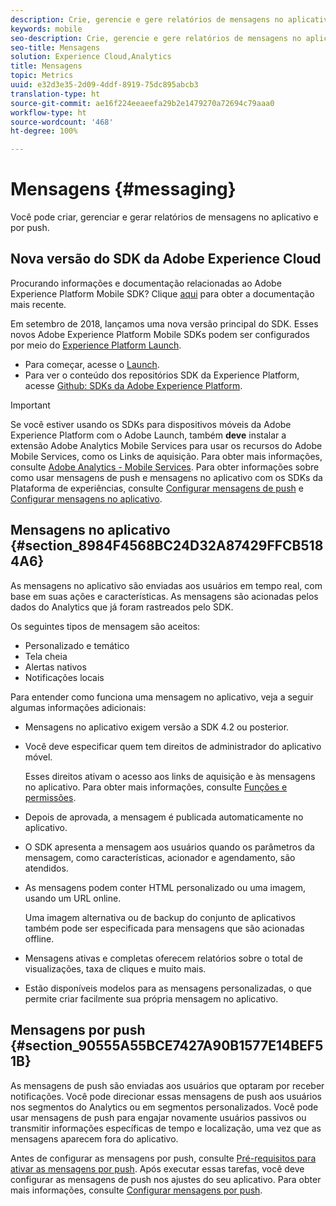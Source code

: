 ```yaml
---
description: Crie, gerencie e gere relatórios de mensagens no aplicativo e de push.
keywords: mobile
seo-description: Crie, gerencie e gere relatórios de mensagens no aplicativo e de push.
seo-title: Mensagens
solution: Experience Cloud,Analytics
title: Mensagens
topic: Metrics
uuid: e32d3e35-2d09-4ddf-8919-75dc895abcb3
translation-type: ht
source-git-commit: ae16f224eeaeefa29b2e1479270a72694c79aaa0
workflow-type: ht
source-wordcount: '468'
ht-degree: 100%

---
```



# Mensagens {#messaging}

Você pode criar, gerenciar e gerar relatórios de mensagens no aplicativo e por push.

## Nova versão do SDK da Adobe Experience Cloud

Procurando informações e documentação relacionadas ao Adobe Experience Platform Mobile SDK? Clique [aqui](https://aep-sdks.gitbook.io/docs/) para obter a documentação mais recente.

Em setembro de 2018, lançamos uma nova versão principal do SDK. Esses novos Adobe Experience Platform Mobile SDKs podem ser configurados por meio do [Experience Platform Launch](https://www.adobe.com/br/experience-platform/launch.html).

* Para começar, acesse o [Launch](https://launch.adobe.com/).
* Para ver o conteúdo dos repositórios SDK da Experience Platform, acesse [Github: SDKs da Adobe Experience Platform](https://github.com/Adobe-Marketing-Cloud/acp-sdks).

>[!IMPORTANT]
>
> Se você estiver usando os SDKs para dispositivos móveis da Adobe Experience Platform com o Adobe Launch, também **deve** instalar a extensão Adobe Analytics Mobile Services para usar os recursos do Adobe Mobile Services, como os Links de aquisição. Para obter mais informações, consulte [Adobe Analytics - Mobile Services](https://aep-sdks.gitbook.io/docs/using-mobile-extensions/adobe-analytics-mobile-services). Para obter informações sobre como usar mensagens de push e mensagens no aplicativo com os SDKs da Plataforma de experiências, consulte [Configurar mensagens de push](https://aep-sdks.gitbook.io/docs/using-mobile-extensions/adobe-analytics-mobile-services#set-up-push-messaging) e [Configurar mensagens no aplicativo](https://aep-sdks.gitbook.io/docs/using-mobile-extensions/adobe-analytics-mobile-services#set-up-in-app-messaging).

## Mensagens no aplicativo {#section_8984F4568BC24D32A87429FFCB5184A6}

As mensagens no aplicativo são enviadas aos usuários em tempo real, com base em suas ações e características. As mensagens são acionadas pelos dados do Analytics que já foram rastreados pelo SDK.

Os seguintes tipos de mensagem são aceitos:

* Personalizado e temático
* Tela cheia
* Alertas nativos
* Notificações locais

Para entender como funciona uma mensagem no aplicativo, veja a seguir algumas informações adicionais:

* Mensagens no aplicativo exigem versão a SDK 4.2 ou posterior.
* Você deve especificar quem tem direitos de administrador do aplicativo móvel.

   Esses direitos ativam o acesso aos links de aquisição e às mensagens no aplicativo. Para obter mais informações, consulte [Funções e permissões](/help/using/gs/c-mob-roles-and-permissions.md).
* Depois de aprovada, a mensagem é publicada automaticamente no aplicativo.
* O SDK apresenta a mensagem aos usuários quando os parâmetros da mensagem, como características, acionador e agendamento, são atendidos.
* As mensagens podem conter HTML personalizado ou uma imagem, usando um URL online.

   Uma imagem alternativa ou de backup do conjunto de aplicativos também pode ser especificada para mensagens que são acionadas offline.
* Mensagens ativas e completas oferecem relatórios sobre o total de visualizações, taxa de cliques e muito mais.
* Estão disponíveis modelos para as mensagens personalizadas, o que permite criar facilmente sua própria mensagem no aplicativo.

## Mensagens por push {#section_90555A55BCE7427A90B1577E14BEF51B}

As mensagens de push são enviadas aos usuários que optaram por receber notificações. Você pode direcionar essas mensagens de push aos usuários nos segmentos do Analytics ou em segmentos personalizados. Você pode usar mensagens de push para engajar novamente usuários passivos ou transmitir informações específicas de tempo e localização, uma vez que as mensagens aparecem fora do aplicativo.

Antes de configurar as mensagens por push, consulte [Pré-requisitos para ativar as mensagens por push](/help/using/c-manage-app-settings/c-mob-confg-app/configure-push-messaging/prerequisites-push-messaging.md). Após executar essas tarefas, você deve configurar as mensagens de push nos ajustes do seu aplicativo. Para obter mais informações, consulte [Configurar mensagens por push](/help/using/c-manage-app-settings/c-mob-confg-app/configure-push-messaging/configure-push-messaging.md).
